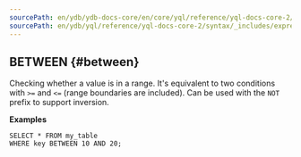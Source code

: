 ```yaml
---
sourcePath: en/ydb/ydb-docs-core/en/core/yql/reference/yql-docs-core-2/syntax/_includes/expressions/between.md
sourcePath: en/ydb/yql/reference/yql-docs-core-2/syntax/_includes/expressions/between.md
---
```


## BETWEEN {#between}

Checking whether a value is in a range. It's equivalent to two conditions with `>=` and `<=` (range boundaries are included). Can be used with the `NOT` prefix to support inversion.

**Examples**

``` yql
SELECT * FROM my_table
WHERE key BETWEEN 10 AND 20;
```
